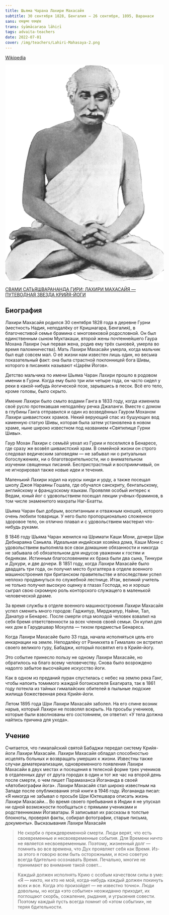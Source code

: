 ```yaml
---
title: Шьяма Чарана Лахири Махасайя
subtitle: 30 сентября 1828, Бенгалия — 26 сентября, 1895, Варанаси
sans: रामकृष्ण परमहंस
trans: śyāmācaraṇa lāhiṛī
tags: advaita-teachers
date: 2022-07-01
cover: /img/teachers/Lahiri-Mahasaya-2.png
---
```


[Wikipedia](https://ru.wikipedia.org/wiki/%D0%9B%D0%B0%D1%85%D0%B8%D1%80%D0%B8,_%D0%9C%D0%B0%D1%85%D0%B0%D1%81%D0%B0%D0%B8)

![](./Lahiri-Mahasaya-2.png)

[СВАМИ САТЬЯШВАРАНАНДА ГИРИ: ЛАХИРИ МАХАСАЙЯ — ПУТЕВОДНАЯ ЗВЕЗДА КРИЙЯ-ЙОГИ](/books/Svami_Satyashvarananda_Giri_Lakhiri_Makhasayya__Putevodnaya_Zvezda_Kriyya-Jogi.pdf)

## Биография

Лахири Махасайя родился 30 сентября 1828 года в деревне Гурни (местность Надия, неподалёку от Кришнагара, Бенгалия), в благочестивой семье брамина с многовековой родословной. Он был единственным сыном Муктакаши, второй жены почтеннейшего Гаура Мохана Лахири (чья первая жена, родив ему трёх сыновей, умерла во время паломничества). Мать Лахири Махасайи умерла, когда мальчик был ещё совсем мал. О её жизни нам известен лишь один, но весьма показательный факт: она была страстной поклонницей бога Шивы, которого в писаниях называют «Царём Йогов».

Детство мальчика по имени Шьяма Чаран Лахири прошло в родовом имении в Гурни. Когда ему было три или четыре года, он часто сидел у реки в какой-нибудь йогической позе, зарывшись в песок. Всё его тело, кроме головы, было скрыто.

Имение Лахири было смыто водами Ганга в 1833 году, когда изменила своё русло протекавшая неподалёку речка Джаланги. Вместе с домом в глубины Ганга отправился и один из возведённых Гауром Моханом Лахири шиваистских храмов. Некий верующий спас из бушующих вод каменную статую Шивы, которая была затем установлена в новом храме, ныне широко известном под названием «Святилище Гурни Шивы».

Гаур Мохан Лахири с семьёй уехал из Гурии и поселился в Бенаресе, где сразу же возвёл шиваистский храм. В семейной жизни он строго следовал ведическим заповедям — не забывал ни о ритуальных богослужениях, ни о благотворительности, ни о внимательном изучении священных писаний. Беспристрастный и восприимчивый, он не игнорировал также новые идеи и течения.

Маленький Лахири ходил на курсы хинди и урду, а также посещал школу Джоя Нараяны Гошала, где обучался санскриту, бенгальскому, английскому и французскому языкам. Проявляя особый интерес к Ведам, юный йог с удовольствием посещал лекции учёных-браминов, в том числе знаменитого махраты Наг-Бхатты.

Шьяма Чаран был добрым, воспитанным и отважным юношей, которого очень любили товарищи. У него было пропорционально сложенное здоровое тело, он отлично плавал и с удовольствием мастерил что-нибудь руками.

В 1846 году Шьяма Чаран женился на Шримати Каши Мони, дочери Шри Дебнараяна Саньяла. Идеальная индийская хозяйка дома, Каши Мони с удовольствием выполняла все свои домашние обязанности и никогда не забывала об обязательном для индусов уважении к гостям и беднякам. Истинным благословением их брака были два сына, Тинкури и Дукури, и две дочери. В 1851 году, когда Лахири Махасайе было двадцать три года, он получил место бухгалтера в отделе военного машиностроения при британском правительстве и впоследствии успел неплохо продвинуться по служебной лестнице. Итак, великий учитель не только получил высокую оценку в глазах Господа, но и хорошо сыграл свою скромную роль конторского служащего в маленькой человеческой драме.

За время службы в отделе военного машиностроения Лахири Махасайя успел сменить много городов: Гаджипур, Мирджапур, Найни, Тал, Данапур и Бенарес. После смерти отца молодой человек взвалил на себя бремя ответственности за всех членов своей семьи. Он купил для них дом в Гарудешвар Мохулла — тихом предместье Бенареса.

Когда Лахири Махасайе было 33 года, начала исполняться цель его инкарнации на земле. Неподалёку от Раникхета в Гималаях он встретил своего великого гуру, Бабаджи, который посвятил его в Крийя-йогу.

Это событие принесло пользу не одному Лахири Махасайе, но обратилось на благо всему человечеству. Снова было возрождено надолго забытое высочайшее искусство йоги.

Как в одном из преданий пуран спустилась с небес на землю река Ганг, чтобы напоить томимого жаждой богоискателя Бхагирата, так в 1861 году потекла из тайных гималайских обителей в пыльные людские жилища божественная река Крийя-йоги.

Летом 1895 года Шри Лахири Махасайя заболел. На его спине возник нарыв, который Лахири не позволял вскрыть. На просьбы учеников, которые были взволнованы его состоянием, он ответил: «У тела должна найтись причина для ухода».

## Учение

Считается, что гималайский святой Бабаджи передал систему Крийя-йоги Лахири Махасайе. Лахири Махасайя обладал способностью исцелять больных и возвращать умерших к жизни. Известны также случаи дематериализации, одновременного появления Лахири Махасайи в двух местах и посещения в телесной форме трех учеников в отдаленных друг от друга городах в один и тот же час на второй день после смерти, о чем пишет Парамаханса Йогананда в своей «Автобиографии йога». Лахири Махасайя стал широко известным на Западе после опубликования этой книги в 1946 году. Йогананда писал: «Я никогда не забывал о просьбе Шри Юктешвара описать жизнь Лахири Махасайи... Во время своего пребывания в Индии я не упускал ни одной возможности пообщаться с прямыми учениками и родственниками Йогаватары. Я записывал их рассказы в толстые блокноты, проверял факты, собирал фотографии, старые письма, документы».
Высказывания Лахири Махасайя

> Не скорби о преждевременной смерти. Люди верят, что есть своевременные и несвоевременные события. Для Времени ничто не является несвоевременным. Поэтому, жизненный долг — помнить во все времена, что Дух проявляет себя как Время. Из-за этого я говорю всем быть осторожными, и ясно советую всегда бдительно осознавать Время. Печально, многие не принимают во внимание такой совет…

> Каждый должен исполнять Крию с особым качеством силы в уме: «Я — никто, ни кто не мой, когда-нибудь каждый должен покинуть всех и все. Когда это произойдет — не известно точно». Люди довольны, но когда «это событие» неожиданно приходит, их поглощают скорбь, сожаление, рыдания, и угрызения совести. Поэтому каждый пусть всегда помнит об «этом событии», не теряя бдительности.
